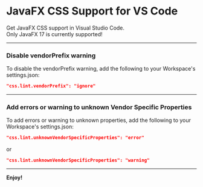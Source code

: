 # JavaFX CSS Support for VS Code

Get JavaFX CSS support in Visual Studio Code.  
Only JavaFX 17 is currently supported!

---

### Disable vendorPrefix warning

To disable the vendorPrefix warning, add the following to your Workspace's settings.json:

```json
"css.lint.vendorPrefix": "ignore"
```

---

### Add errors or warning to unknown Vendor Specific Properties

To add errors or warning to unknown properties, add the following to your Workspace's settings.json:

```json
"css.lint.unknownVendorSpecificProperties": "error"
```

or

```json
"css.lint.unknownVendorSpecificProperties": "warning"
```

---

**Enjoy!**
